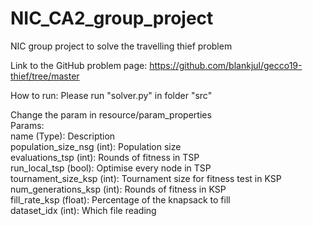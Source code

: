 # NIC_CA2_group_project
NIC group project to solve the travelling thief problem

Link to the GitHub problem page:
https://github.com/blankjul/gecco19-thief/tree/master

How to run:
Please run "solver.py" in folder "src"

Change the param in resource/param_properties
</br> Params:
</br> name (Type): Description
</br> population_size_nsg (int): Population size
</br> evaluations_tsp (int): Rounds of fitness in TSP
</br> run_local_tsp (bool): Optimise every node in TSP
</br> tournament_size_ksp (int): Tournament size for fitness test in KSP
</br> num_generations_ksp (int): Rounds of fitness in KSP
</br> fill_rate_ksp (float): Percentage of the knapsack to fill
</br> dataset_idx (int): Which file reading
